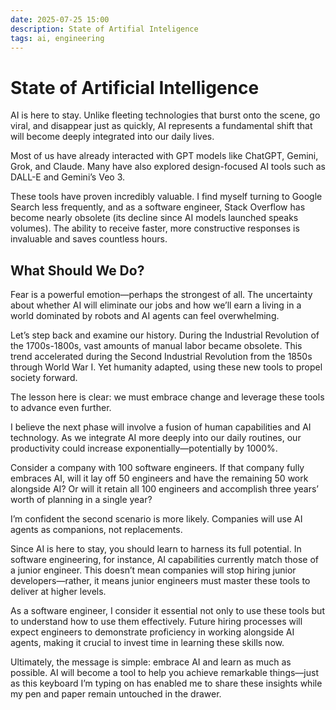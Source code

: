 ```yaml
---
date: 2025-07-25 15:00
description: State of Artifial Inteligence
tags: ai, engineering
---
```


# State of Artificial Intelligence

AI is here to stay.  Unlike fleeting technologies that burst onto the scene, go viral, and disappear just as quickly, AI represents a fundamental shift that will become deeply integrated into our daily lives.

Most of us have already interacted with GPT models like ChatGPT, Gemini, Grok, and Claude.  Many have also explored design-focused AI tools such as DALL-E and Gemini’s Veo 3.

These tools have proven incredibly valuable.  I find myself turning to Google Search less frequently, and as a software engineer, Stack Overflow has become nearly obsolete (its decline since AI models launched speaks volumes).  The ability to receive faster, more constructive responses is invaluable and saves countless hours.

## What Should We Do?

Fear is a powerful emotion—perhaps the strongest of all.  The uncertainty about whether AI will eliminate our jobs and how we’ll earn a living in a world dominated by robots and AI agents can feel overwhelming.

Let’s step back and examine our history.  During the Industrial Revolution of the 1700s-1800s, vast amounts of manual labor became obsolete.  This trend accelerated during the Second Industrial Revolution from the 1850s through World War I.  Yet humanity adapted, using these new tools to propel society forward.

The lesson here is clear: we must embrace change and leverage these tools to advance even further.

I believe the next phase will involve a fusion of human capabilities and AI technology.  As we integrate AI more deeply into our daily routines, our productivity could increase exponentially—potentially by 1000%.

Consider a company with 100 software engineers.  If that company fully embraces AI, will it lay off 50 engineers and have the remaining 50 work alongside AI?  Or will it retain all 100 engineers and accomplish three years’ worth of planning in a single year?

I’m confident the second scenario is more likely.  Companies will use AI agents as companions, not replacements.

Since AI is here to stay, you should learn to harness its full potential.  In software engineering, for instance, AI capabilities currently match those of a junior engineer.  This doesn’t mean companies will stop hiring junior developers—rather, it means junior engineers must master these tools to deliver at higher levels.

As a software engineer, I consider it essential not only to use these tools but to understand how to use them effectively.  Future hiring processes will expect engineers to demonstrate proficiency in working alongside AI agents, making it crucial to invest time in learning these skills now.

Ultimately, the message is simple: embrace AI and learn as much as possible.  AI will become a tool to help you achieve remarkable things—just as this keyboard I’m typing on has enabled me to share these insights while my pen and paper remain untouched in the drawer.